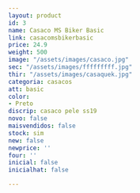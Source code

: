 ```yaml
---
layout: product
id: 3
name: Casaco MS Biker Basic
link: casacomsbikerbasic
price: 24.9
weight: 500
image: "/assets/images/casaco.jpg"
sec: "/assets/images/fffffffff.jpg"
thir: "/assets/images/casaquek.jpg"
categoria: casacos
att: basic
color:
- Preto
discrip: casaco pele ss19
novo: false
maisvendidos: false
stock: sim
new: false
newprice: ''
four: ''
inicial: false
inicialhat: false

---
```

